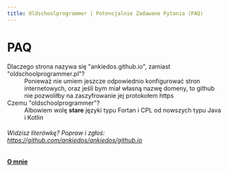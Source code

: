 ```yaml
---
title: Oldschoolprogrammer | Potencjalnie Zadawane Pytania (PAQ)
---
```


# PAQ
<dl>
    <dt>Dlaczego strona nazywa się "ankiedos.github.io", zamiast "oldschoolprogrammer.pl"?</dt>
    <dd>Ponieważ nie umiem jeszcze odpowiednio konfigurować stron internetowych, oraz jeśli bym miał własną nazwę domeny, to github nie pozwoliłby na zaszyfrowanie jej protokołem https</dd>
    <dt>Czemu "oldschoolprogrammer"?</dt>
    <dd>Albowiem wolę <b>stare</b> języki typu Fortan i CPL od nowszych typu Java i Kotlin</dd>
</dl>

###### Widzisz literówkę? Popraw i zgłoś: <https://github.com/ankiedos/ankiedos/github.io>
#### [O mnie](about.md)
